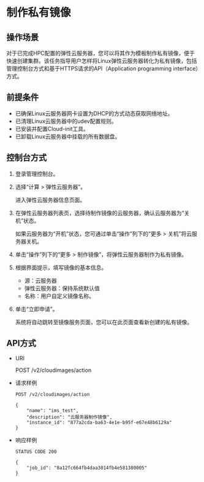 # 制作私有镜像<a name="ZH-CN_TOPIC_0062552890"></a>

## 操作场景<a name="section20863864182455"></a>

对于已完成HPC配置的弹性云服务器，您可以将其作为模板制作私有镜像，便于快速创建集群。该任务指导用户怎样将Linux弹性云服务器转化为私有镜像，包括管理控制台方式和基于HTTPS请求的API（Application programming interface）方式。

## 前提条件<a name="section3166267818255"></a>

-   已确保Linux云服务器网卡设置为DHCP的方式动态获取网络地址。
-   已清理Linux云服务器中的udev配置规则。
-   已安装并配置Cloud-init工具。
-   已卸载Linux云服务器中挂载的所有数据盘。

## 控制台方式<a name="section1239538818259"></a>

1.  登录管理控制台。
2.  选择“计算 \> 弹性云服务器”。

    进入弹性云服务器信息页面。

3.  在弹性云服务器列表页，选择待制作镜像的云服务器，确认云服务器为“关机”状态。

    如果云服务器为“开机”状态，您可通过单击“操作”列下的“更多 \> 关机”将云服务器关机。

4.  单击“操作”列下的“更多 \> 制作镜像”，将弹性云服务器制作为私有镜像。
5.  根据界面提示，填写镜像的基本信息。
    -   源：云服务器
    -   弹性云服务器：保持系统默认值
    -   名称：用户自定义镜像名称。

6.  单击“立即申请”。

    系统将自动跳转至镜像服务页面，您可以在此页面查看新创建的私有镜像。


## API方式<a name="section2556425692022"></a>

-   URI

    POST /v2/cloudimages/action


-   请求样例

    ```
    POST /v2/cloudimages/action
    ```

    ```
    {
        "name": "ims_test",
        "description": "云服务器制作镜像",
        "instance_id": "877a2cda-ba63-4e1e-b95f-e67e48b6129a"
    }
    ```


-   响应样例

    ```
    STATUS CODE 200
    ```

    ```
    {
        "job_id": "8a12fc664fb4daa3014fb4e581380005"
    }
    ```


